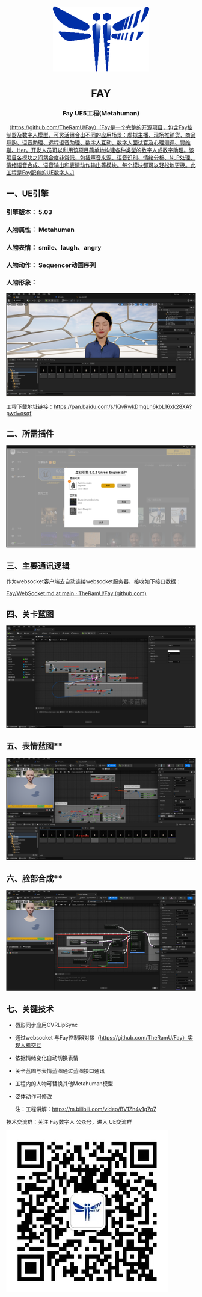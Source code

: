 <div align="center">
    <br>
    <img src="images/icon.png" alt="Fay">
    <h1>FAY</h1>
	<h3>Fay  UE5工程(Metahuman)</h3>
</div>



（https://github.com/TheRamU/Fay）[Fay是一个完整的开源项目，包含Fay控制器及数字人模型，可灵活组合出不同的应用场景：虚拟主播、现场推销货、商品导购、语音助理、远程语音助理、数字人互动、数字人面试官及心理测评、贾维斯、Her。开发人员可以利用该项目简单地构建各种类型的数字人或数字助理。该项目各模块之间耦合度非常低，包括声音来源、语音识别、情绪分析、NLP处理、情绪语音合成、语音输出和表情动作输出等模块。每个模块都可以轻松地更换。此工程是Fay配套的UE数字人。]

## **一、UE引擎**

### **引擎版本：** 5.03
### **人物属性：** Metahuman
### **人物表情：** smile、laugh、angry
### **人物动作：**  Sequencer动画序列
### **人物形象：** 
![](images/lucky.png)

工程下载地址链接：https://pan.baidu.com/s/1QvRwkDmqLn6kbL16xk28XA?pwd=osqf 


## **二、所需插件**
![](images/chajian.png)


 ## **三、主要通讯逻辑**

作为websocket客户端去自动连接websocket服务器，接收如下接口数据：

[Fay/WebSocket.md at main · TheRamU/Fay (github.com)](https://github.com/TheRamU/Fay/blob/main/WebSocket.md)


## **四、关卡蓝图**



![](images/guankabp.png)





## 五、表情蓝图**



![](images/biaoqingbp.png)



## 六、脸部合成**



![](images/biaoqingbp2.png)


 ## **七、关键技术**

 + 唇形同步应用OVRLipSync

 + 通过websocket 与Fay控制器对接（https://github.com/TheRamU/Fay）实现人机交互

 + 依据情绪变化自动切换表情

 + 关卡蓝图与表情蓝图通过蓝图接口通讯

 + 工程内的人物可替换其他Metahuman模型

 + 姿体动作可修改

   

   注：工程讲解：https://m.bilibili.com/video/BV1Zh4y1g7o7



技术交流群：关注 Fay数字人 公众号，进入 UE交流群

![](images/gzh.jpg)





